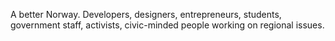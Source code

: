A better Norway. Developers, designers, entrepreneurs, students, government staff, activists, civic-minded people working on regional issues.
